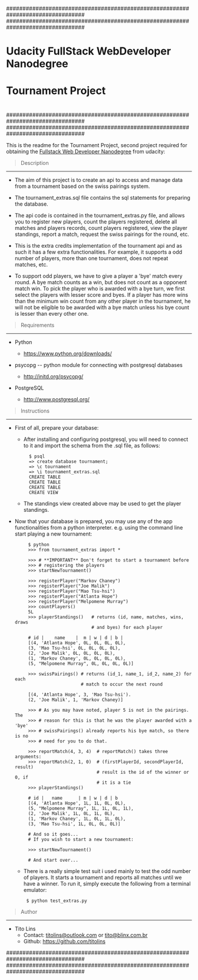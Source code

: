 ################################################################################
################################################################################
#                                                                              #
#                  Udacity FullStack WebDeveloper Nanodegree                   #
#                                                                              #
#                            Tournament Project                                #
#                                                                              #
################################################################################
################################################################################

This is the readme for the Tournament Project, second project required for 
obtaining the [Fullstack Web Developer Nanodegree](
http://www.udacity.com/course/full-stack-web-developer-nanodegree--nd004)
from udacity:


 > Description
--------------------------------------------------------------------------------

 - The aim of this project is to create an api to access and  manage data from a 
   tournament based on the swiss pairings system.

 - The tournament_extras.sql file contains the sql statements for preparing the 
   database. 

 - The api code is contained in the tournament_extras.py file, and allows you to
   register new players, count the players registered, delete all matches and
   players records, count players registered, view the player standings, report
   a match, request the swiss pairings for the round, etc.

 - This is the extra credits implementation of the tournament api and as such it 
   has a few extra functionalities. For example, it supports a odd number of 
   players, more than one tournament, does not repeat matches, etc.

 - To support odd players, we have to give a player a 'bye' match every round.
   A bye match counts as a win, but does not count as a opponent match win. To
   pick the player who is awarded with a bye turn, we first select the players
   with lesser score and byes. If a player has more wins than the minimum win
   count from any other player in the tournament, he will not be eligible to be
   awarded with a bye match unless his bye count is lesser than every other one.


 > Requirements
--------------------------------------------------------------------------------

 - Python
    * https://www.python.org/downloads/
 
 - psycopg -- python module for connecting with postgresql databases
    * http://initd.org/psycopg/
    
 - PostgreSQL
    * http://www.postgresql.org/


 > Instructions
--------------------------------------------------------------------------------

 - First of all, prepare your database:
    * After installing and configuring postgresql, you will need to connect to
      it and import the schema from the .sql file, as follows:

            $ psql
            => create database tournament;
            => \c tournament
            => \i tournament_extras.sql
            CREATE TABLE
            CREATE TABLE
            CREATE TABLE
            CREATE VIEW

    * The standings view created above may be used to get the player standings.
            
 - Now that your database is prepared, you may use any of the app 
   functionalities from a python interpreter. e.g. using the command line start
   playing a new tournament:
            
            $ python
            >>> from tournament_extras import *

            >>> # **IMPORTANT** Don't forget to start a tournament before
            >>> # registering the players
            >>> startNewTournament()

            >>> registerPlayer("Markov Chaney") 
            >>> registerPlayer("Joe Malik") 
            >>> registerPlayer("Mao Tsu-hsi")
            >>> registerPlayer("Atlanta Hope")
            >>> registerPlayer("Melpomene Murray")
            >>> countPlayers()
            5L
            >>> playerStandings()   # returns (id, name, matches, wins, draws 
                                    # and byes) for each player    

            # id |    name    |  m | w | d | b |
            [(4, 'Atlanta Hope', 0L, 0L, 0L, 0L), 
            (3, 'Mao Tsu-hsi', 0L, 0L, 0L, 0L), 
            (2, 'Joe Malik', 0L, 0L, 0L, 0L), 
            (1, 'Markov Chaney', 0L, 0L, 0L, 0L),
            (5, "Melpomene Murray", 0L, 0L, 0L, 0L)]

            >>> swissPairings() # returns (id_1, name_1, id_2, name_2) for each
                                # match to occur the next round

            [(4, 'Atlanta Hope', 3, 'Mao Tsu-hsi').
            (2, 'Joe Malik', 1, 'Markov Chaney)]

            >>> # As you may have noted, player 5 is not in the pairings. The
            >>> # reason for this is that he was the player awarded with a 'bye'
            >>> # swissPairings() already reports his bye match, so there is no
            >>> # need for you to do that.

            >>> reportMatch(4, 3, 4)  # reportMatch() takes three arguments:
            >>> reportMatch(2, 1, 0)  # (firstPlayerId, secondPlayerId, result)
                                      # result is the id of the winner or 0, if 
                                      # it is a tie
            >>> playerStandings()
            
            # id |   name      | m | w | d | b
            [(4, 'Atlanta Hope', 1L, 1L, 0L, 0L), 
            (5, "Melpomene Murray", 1L, 1L, 0L, 1L),
            (2, 'Joe Malik', 1L, 0L, 1L, 0L), 
            (1, 'Markov Chaney', 1L, 0L, 1L, 0L),
            (3, 'Mao Tsu-hsi', 1L, 0L, 0L, 0L)] 

            # And so it goes...
            # If you wish to start a new tournament: 
            
            >>> startNewTournament()

            # And start over...

     - There is a really simple test suit i used mainly to test the odd number
       of players. It starts a tournament and reports all matches until we have
       a winner. To run it, simply execute the following from a terminal 
       emulator:

            $ python test_extras.py

 > Author
--------------------------------------------------------------------------------
 - Tito Lins
   * Contact: <titolins@outlook.com> or <tito@blinx.com.br>
   * Github: https://github.com/titolins

################################################################################
################################################################################
